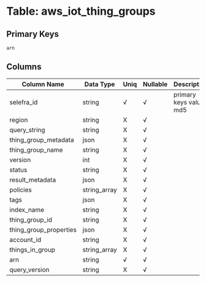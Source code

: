 # Table: aws_iot_thing_groups

## Primary Keys 

```
arn
```


## Columns 

|  Column Name   |  Data Type  | Uniq | Nullable | Description | 
|  ----  | ----  | ----  | ----  | ---- | 
| selefra_id | string | √ | √ | primary keys value md5 | 
| region | string | X | √ |  | 
| query_string | string | X | √ |  | 
| thing_group_metadata | json | X | √ |  | 
| thing_group_name | string | X | √ |  | 
| version | int | X | √ |  | 
| status | string | X | √ |  | 
| result_metadata | json | X | √ |  | 
| policies | string_array | X | √ |  | 
| tags | json | X | √ |  | 
| index_name | string | X | √ |  | 
| thing_group_id | string | X | √ |  | 
| thing_group_properties | json | X | √ |  | 
| account_id | string | X | √ |  | 
| things_in_group | string_array | X | √ |  | 
| arn | string | √ | √ |  | 
| query_version | string | X | √ |  | 


